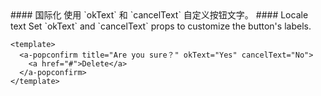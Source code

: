 <cn>
#### 国际化
使用 `okText` 和 `cancelText` 自定义按钮文字。
</cn>

<us>
#### Locale text
Set `okText` and `cancelText` props to customize the button's labels.
</us>

```tpl
<template>
  <a-popconfirm title="Are you sure？" okText="Yes" cancelText="No">
    <a href="#">Delete</a>
  </a-popconfirm>
</template>
```
